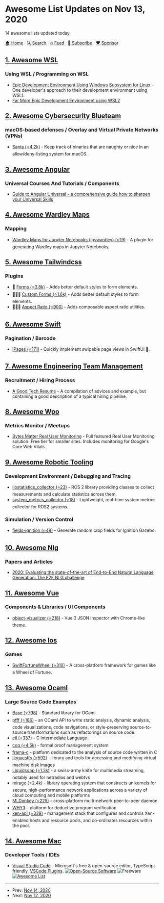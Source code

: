 # Awesome List Updates on Nov 13, 2020

14 awesome lists updated today.

[🏠 Home](/README.md) · [🔍 Search](https://www.trackawesomelist.com/search/) · [🔥 Feed](https://www.trackawesomelist.com/rss.xml) · [📮 Subscribe](https://trackawesomelist.us17.list-manage.com/subscribe?u=d2f0117aa829c83a63ec63c2f&id=36a103854c) · [❤️  Sponsor](https://github.com/sponsors/theowenyoung)



## [1. Awesome WSL](/content/sirredbeard/Awesome-WSL/README.md)

### Using WSL / Programming on WSL

*   [Epic Development Environment Using Windows Subsystem for Linux](https://medium.com/@johnwoodruff91/epic-dev-environment-with-wsl-dc81e234ae61) - One developer's approach to their development environment using WSL1.
*   [Far More Epic Development Environment using WSL2](https://dev.to/johnbwoodruff/far-more-epic-development-environment-using-wsl-2-439g)

## [2. Awesome Cybersecurity Blueteam](/content/fabacab/awesome-cybersecurity-blueteam/README.md)

### macOS-based defenses / Overlay and Virtual Private Networks (VPNs)

*   [Santa (⭐4.2k)](https://github.com/google/santa) - Keep track of binaries that are naughty or nice in an allow/deny-listing system for macOS.

## [3. Awesome Angular](/content/PatrickJS/awesome-angular/README.md)

### Universal Courses And Tutorials / Components

*   [Guide to Angular Universal - a comprehensive guide how to sharpen your Universal Skills](https://www.newline.co/courses/newline-guide-to-angular-universal)

## [4. Awesome Wardley Maps](/content/wardley-maps-community/awesome-wardley-maps/README.md)

### Mapping

*   [Wardley Maps for Jupyter Notebooks (ipywardley) (⭐19)](https://github.com/anjackson/ipywardley) - A plugin for generating Wardley maps in Jupyter Notebooks.

## [5. Awesome Tailwindcss](/content/aniftyco/awesome-tailwindcss/README.md)

### Plugins

*   💙 [Forms (⭐3.8k)](https://github.com/tailwindlabs/tailwindcss-forms) - Adds better default styles to form elements.
*   🛑🧩💙 [Custom Forms (⭐1.6k)](https://github.com/tailwindlabs/tailwindcss-custom-forms) - Adds better default styles to form elements.
*   🛑💙💼 [Aspect Ratio (⭐900)](https://github.com/tailwindlabs/tailwindcss-aspect-ratio) - Adds composable aspect ratio utilities.

## [6. Awesome Swift](/content/matteocrippa/awesome-swift/README.md)

### Pagination / Barcode

*   [iPages (⭐171)](https://github.com/benjaminsage/iPages) - Quickly implement swipable page views in SwiftUI 📝.

## [7. Awesome Engineering Team Management](/content/kdeldycke/awesome-engineering-team-management/README.md)

### Recruitment / Hiring Process

*   [A Good Tech Resume](https://thetechresume.com/A_Good_Tech_Resume.pdf) - A compilation of advices and example, but containing a good description of a typical hiring pipeline.

## [8. Awesome Wpo](/content/davidsonfellipe/awesome-wpo/README.md)

### Metrics Monitor / Meetups

*   [Bytes Matter Real User Monitoring](https://www.bytesmatter.io) - Full featured Real User Monitoring solution. Free tier for smaller sites. Includes monitoring for Google's Core Web Vitals.

## [9. Awesome Robotic Tooling](/content/protontypes/awesome-robotic-tooling/README.md)

### Development Environment / Debugging and Tracing

*   [libstatistics\_collector (⭐23)](https://github.com/ros-tooling/libstatistics_collector) - ROS 2 library providing classes to collect measurements and calculate statistics across them.
*   [system\_metrics\_collector (⭐18)](https://github.com/ros-tooling/system_metrics_collector) - Lightweight, real-time system metrics collector for ROS2 systems.

### Simulation / Version Control

*   [fields-ignition (⭐48)](https://github.com/azazdeaz/fields-ignition) - Generate random crop fields for Ignition Gazebo.

## [10. Awesome Nlg](/content/accelerated-text/awesome-nlg/README.md)

### Papers and Articles

*   [2020: Evaluating the state-of-the-art of End-to-End Natural Language Generation: The E2E NLG challenge](https://www.sciencedirect.com/science/article/pii/S0885230819300919)

## [11. Awesome Vue](/content/vuejs/awesome-vue/README.md)

### Components & Libraries / UI Components

*   [object-visualizer (⭐218)](https://github.com/iendeavor/object-visualizer) - Vue 3 JSON inspector with Chrome-like theme.

## [12. Awesome Ios](/content/vsouza/awesome-ios/README.md)

### Games

*   [SwiftFortuneWheel (⭐310)](https://github.com/sh-khashimov/SwiftFortuneWheel) - A cross-platform framework for games like a Wheel of Fortune.

## [13. Awesome Ocaml](/content/ocaml-community/awesome-ocaml/README.md)

### Large Source Code Examples

*   [Base (⭐798)](https://github.com/janestreet/base) - Standard library for OCaml
*   [pfff (⭐186)](https://github.com/returntocorp/pfff) - an OCaml API to write static analysis, dynamic analysis, code visualizations, code navigations, or style-preserving source-to-source transformations such as refactorings on source code.
*   [cil (⭐337)](https://github.com/cil-project/cil) - C Intermediate Language
*   [coq (⭐4.5k)](https://github.com/coq/coq) - formal proof management system
*   [frama-c](https://git.frama-c.com/pub/frama-c) - platform dedicated to the analysis of source code written in C
*   [libguestfs (⭐592)](https://github.com/libguestfs/libguestfs) - library and tools for accessing and modifying virtual machine disk images
*   [Liquidsoap (⭐1.3k)](https://github.com/savonet/liquidsoap) - a swiss-army knife for multimedia streaming, notably used for netradios and webtvs
*   [mirage (⭐2.4k)](https://github.com/mirage/mirage) -  library operating system that constructs unikernels for secure, high-performance network applications across a variety of cloud computing and mobile platforms
*   [MLDonkey (⭐225)](https://github.com/ygrek/mldonkey) - cross-platform multi-network peer-to-peer daemon
*   [WHY3](https://gitlab.inria.fr/why3/why3) - platform for deductive program verification
*   [xen-api (⭐339)](https://github.com/xapi-project/xen-api) - management stack that configures and controls Xen-enabled hosts and resource pools, and co-ordinates resources within the pool.

## [14. Awesome Mac](/content/jaywcjlove/awesome-mac/README.md)

### Developer Tools / IDEs

*   [Visual Studio Code](https://code.visualstudio.com/) - Microsoft's free & open-source editor, TypeScript friendly, [VSCode Plugins](https://github.com/jaywcjlove/awesome-mac/blob/master/README.md/editor-plugin.md#vscode-plugin). [![Open-Source Software](https://jaywcjlove.github.io/sb/ico/min-oss.svg "Open Source Software")](https://github.com/Microsoft/vscode) ![Freeware](https://jaywcjlove.github.io/sb/ico/min-free.svg "Freeware") [![Awesome List](https://jaywcjlove.github.io/sb/ico/min-awesome.svg "Awesome List")](https://github.com/viatsko/awesome-vscode#readme)

---

- Prev: [Nov 14, 2020](/content/2020/11/14/README.md)
- Next: [Nov 12, 2020](/content/2020/11/12/README.md)